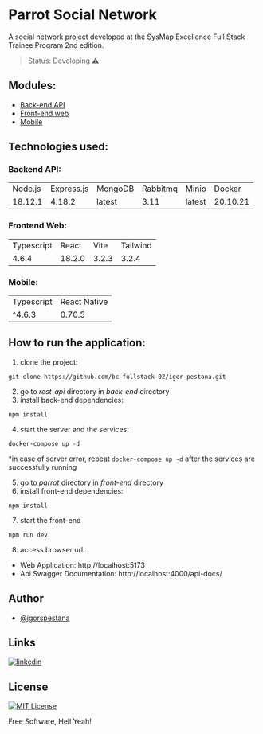 # Parrot Social Network
A social network project developed at the SysMap Excellence Full Stack Trainee Program 2nd edition.

> Status: Developing ⚠️ 

## Modules:

+ [Back-end API](https://github.com/bc-fullstack-02/igor-pestana/tree/main/back-end/rest-api)
+ [Front-end web](https://github.com/bc-fullstack-02/igor-pestana/tree/main/front-end/parrot)
+ [Mobile](https://github.com/bc-fullstack-02/igor-pestana/tree/main/mobile)

## Technologies used:
### Backend API:

<table>
  <tr>
    <td>Node.js</td>
    <td>Express.js</td>
    <td>MongoDB</td>
    <td>Rabbitmq</td>
    <td>Minio</td>
    <td>Docker</td>
  </tr>
  <tr>
    <td>18.12.1</td>
    <td>4.18.2</td>
    <td>latest</td>
    <td>3.11</td>
    <td>latest</td>
    <td>20.10.21</td>
  </tr>
</table>

### Frontend Web:

<table>
  <tr>
    <td>Typescript</td>
    <td>React</td>
    <td>Vite</td>
    <td>Tailwind</td>
  </tr>
  <tr>
    <td>4.6.4</td>
    <td>18.2.0</td>
    <td>3.2.3</td>
    <td>3.2.4</td>
  </tr>
</table>

### Mobile:

<table>
  <tr>
    <td>Typescript</td>
    <td>React Native</td>
  </tr>
  <tr>
    <td> ^4.6.3 </td>
    <td> 0.70.5 </td>
  </tr>
</table>

## How to run the application:

1) clone the project: 
```
git clone https://github.com/bc-fullstack-02/igor-pestana.git
```
2) go to *rest-api* directory in *back-end* directory
3) install back-end dependencies:
```
npm install
```
4) start the server and the services:
```
docker-compose up -d
```
*in case of server error, repeat `docker-compose up -d` after the services are successfully running

5) go to *parrot* directory in *front-end* directory
6) install front-end dependencies:
```
npm install
```
7) start the front-end
```
npm run dev
```
8) access browser url: 
- Web Application: http://localhost:5173
- Api Swagger Documentation: http://localhost:4000/api-docs/

## Author

- [@igorspestana](https://github.com/igorspestana)


## Links
[![linkedin](https://img.shields.io/badge/linkedin-0A66C2?style=for-the-badge&logo=linkedin&logoColor=white)](https://www.linkedin.com/in/igorspestana/)


## License

[![MIT License](https://img.shields.io/badge/License-MIT-green.svg)](https://choosealicense.com/licenses/mit/)

Free Software, Hell Yeah!